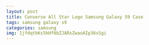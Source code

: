 ```yaml
---
layout: post
title: Converse All Star Logo Samsung Galaxy S9 Case
tags: samsung galaxy s9
categories: samsung
img: 1jfdqtbKs5kHf6bZJARsZwaoAIp36sSgi
---
```

